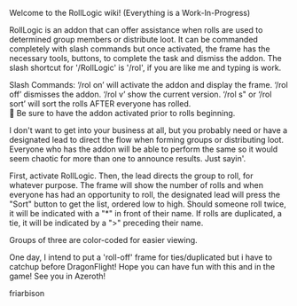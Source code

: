 Welcome to the RollLogic wiki!   (Everything is a Work-In-Progress)
 
RollLogic is an addon that can offer assistance when rolls are used to determined group members or distribute loot.  It can be commanded completely with slash commands but once activated, the frame has the necessary tools, buttons, to complete the task and dismiss the addon. The slash shortcut for '/RollLogic' is '/rol', if you are like me and typing is work.

Slash Commands:
‘/rol on’ will activate the addon and display the frame. 
‘/rol off’ dismisses the addon.
‘/rol v’ show the current version. 
‘/rol s" or ‘/rol sort’ will sort the rolls AFTER everyone has rolled.  
	Be sure to have the addon activated prior to rolls beginning.

I don't want to get into your business at all, but you probably need or have a designated lead to direct the flow when forming groups or distributing loot.  Everyone who has the addon will be able to perform the same so it would seem chaotic for more than one to announce results.  Just sayin'.

First, activate RollLogic. Then, the lead directs the group to roll, for whatever purpose. The frame will show the number of rolls and when everyone has had an opportunity to roll, the designated lead will press the "Sort" button to get the list, ordered low to high. Should someone roll twice, it will be indicated with a "*" in front of their name. If rolls are duplicated, a tie, it will be indicated by a ">" preceding their name.

Groups of three are color-coded for easier viewing.

One day, I intend to put a 'roll-off' frame for ties/duplicated but i have to catchup before DragonFlight!
Hope you can have fun with this and in the game!  See you in Azeroth!

friarbison


